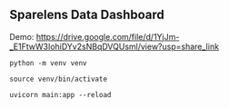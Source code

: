 ## Sparelens Data Dashboard

Demo:
https://drive.google.com/file/d/1YjJm-_E1FtwW3IohiDYv2sNBqDVQUsml/view?usp=share_link

~~~
python -m venv venv

source venv/bin/activate 

uvicorn main:app --reload

~~~
